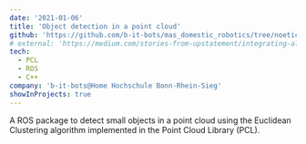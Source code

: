 ```yaml
---
date: '2021-01-06'
title: 'Object detection in a point cloud'
github: 'https://github.com/b-it-bots/mas_domestic_robotics/tree/noetic/mdr_perception/mdr_cloud_object_detection'
# external: 'https://medium.com/stories-from-upstatement/integrating-algolia-search-with-wordpress-multisite-e2dea3ed449c'
tech:
  - PCL
  - ROS
  - C++
company: 'b-it-bots@Home Hochschule Bonn-Rhein-Sieg'
showInProjects: true
---
```


A ROS package to detect small objects in a point cloud using the Euclidean Clustering algorithm implemented in the Point Cloud Library (PCL).
